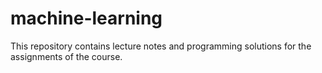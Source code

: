 # machine-learning
This repository contains lecture notes and programming solutions for the assignments of the course.
